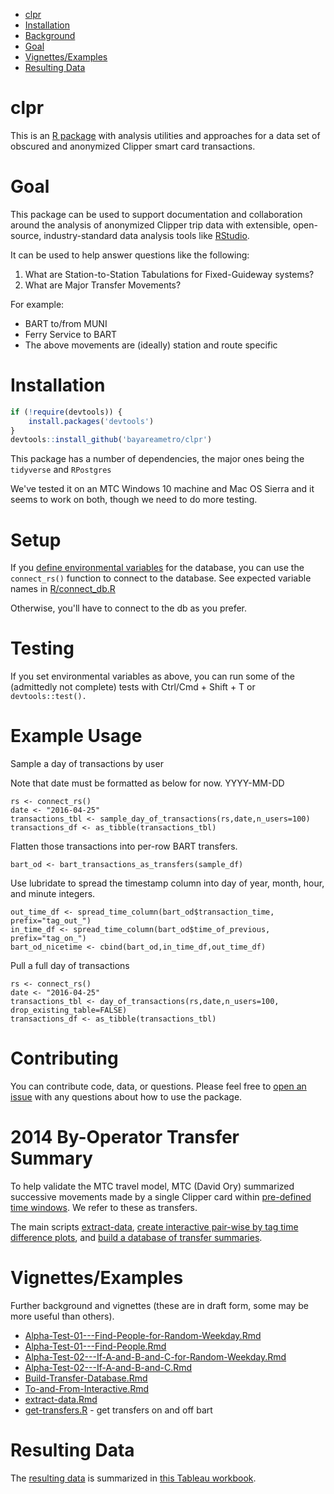 
-   [clpr](#clpr)
-   [Installation](#installation)
-   [Background](#background)
-   [Goal](#goal)
-   [Vignettes/Examples](#vignettesexamples)
-   [Resulting Data](#resulting-data)

clpr
====

This is an [R package](http://kbroman.org/pkg_primer/) with analysis utilities and approaches for a data set of obscured and anonymized Clipper smart card transactions.

Goal
====

This package can be used to support documentation and collaboration around the analysis of anonymized Clipper trip data with extensible, open-source, industry-standard data analysis tools like [RStudio](https://en.wikipedia.org/wiki/RStudio).

It can be used to help answer questions like the following:

1. What are Station-to-Station Tabulations for Fixed-Guideway systems? 
2. What are Major Transfer Movements? 

For example:
- BART to/from MUNI
- Ferry Service to BART
- The above movements are (ideally) station and route specific

Installation
============

``` r
if (!require(devtools)) {
    install.packages('devtools')
}
devtools::install_github('bayareametro/clpr')
```

This package has a number of dependencies, the major ones being the `tidyverse` and `RPostgres`

We've tested it on an MTC Windows 10 machine and Mac OS Sierra and it seems to work on both, though we need to do more testing. 

Setup
==========
If you [define environmental variables](https://stat.ethz.ch/R-manual/R-devel/library/base/html/Sys.setenv.html) for the database, you can use the `connect_rs()` function to connect to the database. See expected variable names in [R/connect_db.R](R/connect_db.R) 

Otherwise, you'll have to connect to the db as you prefer. 

Testing
===========
If you set environmental variables as above, you can run some of the (admittedly not complete) tests with Ctrl/Cmd + Shift + T or `devtools::test().`

Example Usage
===========

Sample a day of transactions by user

Note that date must be formatted as below for now. YYYY-MM-DD

```{r}
rs <- connect_rs()
date <- "2016-04-25"
transactions_tbl <- sample_day_of_transactions(rs,date,n_users=100)
transactions_df <- as_tibble(transactions_tbl)
```

Flatten those transactions into per-row BART transfers. 

```{r}
bart_od <- bart_transactions_as_transfers(sample_df)
```

Use lubridate to spread the timestamp column into day of year, month, hour, and minute integers. 

```{r}
out_time_df <- spread_time_column(bart_od$transaction_time, prefix="tag_out_")
in_time_df <- spread_time_column(bart_od$time_of_previous, prefix="tag_on_")
bart_od_nicetime <- cbind(bart_od,in_time_df,out_time_df)
```

Pull a full day of transactions

```{r}
rs <- connect_rs()
date <- "2016-04-25"
transactions_tbl <- day_of_transactions(rs,date,n_users=100, drop_existing_table=FALSE)
transactions_df <- as_tibble(transactions_tbl)
```

Contributing
============

You can contribute code, data, or questions. Please feel free to [open an issue](https://github.com/BayAreaMetro/clpr/issues) with any questions about how to use the package.  

2014 By-Operator Transfer Summary 
====

To help validate the MTC travel model, MTC (David Ory) summarized successive movements made by a single Clipper card within [pre-defined time windows](data-raw/transfer_rules_database.csv). We refer to these as transfers.

The main scripts [extract-data](vignettes/extract-data.Rmd), [create interactive pair-wise by tag time difference plots](vignettes/To-and-From-Interactive.Rmd), and [build a database of transfer summaries](vignettes/Build-Transfer-Database.Rmd).

Vignettes/Examples
==================

Further background and vignettes (these are in draft form, some may be more useful than others).

-   [Alpha-Test-01---Find-People-for-Random-Weekday.Rmd](vignettes/AlphaTest01---Find-People-for-Random-Weekday.Rmd)
-   [Alpha-Test-01---Find-People.Rmd](vignettes/Alpha-Test-01---Find-People.Rmd)
-   [Alpha-Test-02---If-A-and-B-and-C-for-Random-Weekday.Rmd](vignettes/Alpha-Test-02---If-A-and-B-and-C-for-Random-Weekday.Rmd)
-   [Alpha-Test-02---If-A-and-B-and-C.Rmd](vignettes/Alpha-Test-02---If-A-and-B-and-C.Rmd)
-   [Build-Transfer-Database.Rmd](vignettes/Build-Transfer-Database.Rmd)
-   [To-and-From-Interactive.Rmd](vignettes/To-and-From-Interactive.Rmd)
-   [extract-data.Rmd](vignettes/extract-data.Rmd)
-   [get-transfers.R](vignettes/extract-data.Rmd) - get transfers on and off bart

Resulting Data
==============

The [resulting data](data-raw/Transfers%20by%20day%20by%20agency%20pair.csv) is summarized in [this Tableau workbook](data-raw/Clipper%20Transfers.twb).

